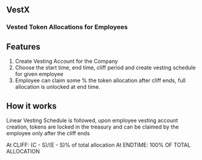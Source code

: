 ## VestX
### Vested Token Allocations for Employees

## Features
1. Create Vesting Account for the Company
2. Choose the start time, end time, cliff period and create vesting schedule for given employee
3. Employee can claim some % the token allocation after cliff ends, full allocation is unlocked at end time.

## How it works
Linear Vesting Schedule is followed, upon employee vesting account creation, tokens are locked in the treasury and can be claimed by the employee only after the cliff ends

At CLIFF: (C - S)/(E - S)% of total allocation
At ENDTIME: 100% OF TOTAL ALLOCATION


